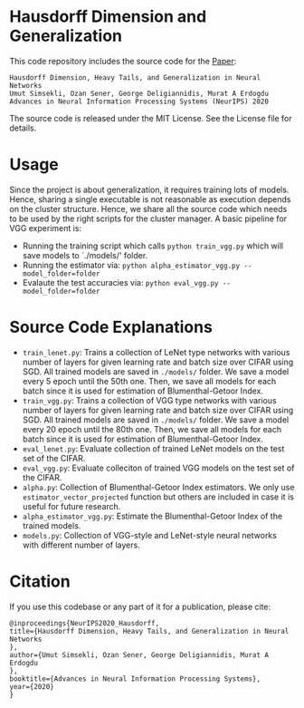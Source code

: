 # Hausdorff Dimension and Generalization

This code repository includes the source code for the [Paper](https://arxiv.org/abs/2006.09313):

```
Hausdorff Dimension, Heavy Tails, and Generalization in Neural Networks
Umut Simsekli, Ozan Sener, George Deligiannidis, Murat A Erdogdu
Advances in Neural Information Processing Systems (NeurIPS) 2020 
```

The source code is released under the MIT License. See the License file for details.


# Usage
Since the project is about generalization, it requires training lots of models. Hence, sharing a single executable is not reasonable as execution depends on the cluster structure. Hence, we share all the source code which needs to be used by the right scripts for the cluster manager. A basic pipeline for VGG experiment is:

- Running the training script which calls `python train_vgg.py` which will save models to `./models/' folder.
- Running the estimator via: ```python alpha_estimator_vgg.py --model_folder=folder```
- Evalaute the test accuracies via: ```python eval_vgg.py --model_folder=folder```


# Source Code Explanations
- `train_lenet.py`: Trains a collection of LeNet type networks with various number of layers for given learning rate and batch size over CIFAR using SGD. All trained models are saved in `./models/` folder. We save a model every 5 epoch until the 50th one. Then, we save all models for each batch since it is used for estimation of  Blumenthal-Getoor Index.
- `train_vgg.py`: Trains a collection of VGG type networks with various number of layers for given learning rate and batch size over CIFAR using SGD. All trained models are saved in `./models/` folder. We save a model every 20 epoch until the 80th one. Then, we save all models for each batch since it is used for estimation of  Blumenthal-Getoor Index.
- `eval_lenet.py`: Evaluate collection of trained LeNet models on the test set of the CIFAR.
- `eval_vgg.py`: Evaluate colleciton of trained VGG models on the test set of the CIFAR.
- `alpha.py`: Collection of Blumenthal-Getoor Index estimators. We only use `estimator_vector_projected` function but others are included in case it is useful for future research.
- `alpha_estimator_vgg.py`: Estimate the Blumenthal-Getoor Index of the trained models.
- `models.py`: Collection of VGG-style and LeNet-style neural networks with different number of layers.


# Citation
If you use this codebase or any part of it for a publication, please cite:
```
@inproceedings{NeurIPS2020_Hausdorff,
title={Hausdorff Dimension, Heavy Tails, and Generalization in Neural Networks
},
author={Umut Simsekli, Ozan Sener, George Deligiannidis, Murat A Erdogdu
},
booktitle={Advances in Neural Information Processing Systems},
year={2020}
}
```
